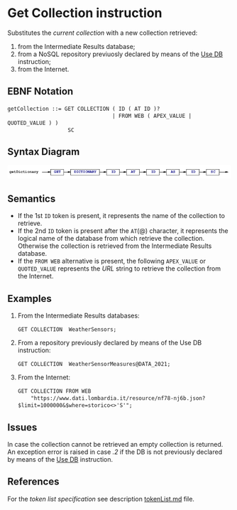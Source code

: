 # Get Collection instruction
Substitutes the *current collection* with a new collection retrieved:
 1. from the Intermediate Results database;
 2. from a NoSQL repository previuosly declared by means of the [Use DB](/languageSpecification/useDb.md) instruction;
 3. from the Internet.  



## EBNF Notation
    getCollection ::= GET COLLECTION ( ID ( AT ID )?  
                              	     | FROM WEB ( APEX_VALUE | QUOTED_VALUE ) )
                       SC 


## Syntax Diagram 
![Get Collection instruction Syntax!](/languageSpecification/assets/rules/getDictionary.png "Get Collection Syntax Diagram") 


## Semantics
 * If the 1st `ID` token is present, it represents the name of the collection to retrieve.
 * If the 2nd `ID` token is present after the `AT`(@) character, it represents the logical name of the database from which retrieve the collection. Otherwise the collection is retrieved from the Intermediate Results database.
 * If the `FROM WEB` alternative is present, the following `APEX_VALUE` or `QUOTED_VALUE` represents the _URL_ string to retrieve the collection from the Internet.


## Examples
 1. From the Intermediate Results databases:

        GET COLLECTION  WeatherSensors;

 2. From a repository previously declared by means of the Use DB instruction:

        GET COLLECTION  WeatherSensorMeasures@DATA_2021;

 3. From the Internet:

        GET COLLECTION FROM WEB 
            "https://www.dati.lombardia.it/resource/nf78-nj6b.json?$limit=1000000&$where=storico<>'S'";


## Issues
In case the collection cannot be retrieved an empty collection is returned.  
An exception error is raised in case *.2* if the DB is not previously declared by means of the  [Use DB](/languageSpecification/useDb.md) instruction.


## References
For the *token list specification* see description [tokenList.md](/languageSpecification/tokenList.md) file.

